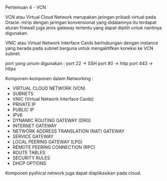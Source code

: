 Pertemuan 4 - VCN

VCN atau Virtual Cloud Network merupakan jaringan pribadi virtual pada Oracle. 
mirip dengan jaringan konvensional yang didalamnya itu terdapat aturan firewall juga 
jenis gateway tertentu yang dapat dipilih untuk nantinya digunakan. 

VNIC atau Virtual Network Interface Cards berhubungan dengan instance yang berada 
pada subnet berguna untuk mengaktifkan koneksi ke VCN subnet.

port yang umum digunakan :
port 22 -> SSH
port 80 -> http
port 443 -> https

Komponen-komponen dalam Networking :
- VIRTUAL CLOUD NETWORK (VCN)
- SUBNETS
- VNIC (Virtual Network Interface Cards)
- PRIVATE IP
- PUBLIC IP
- IPV6
- DYNAMIC ROUTING GATEWAY (DRG)
- INTERNET GATEWAY
- NETWORK ADDRESS TRANSLATION (NAT) GATEWAY
- SERVICE GATEWAY
- LOCAL PEERING GATEWAY (LPG)
- REMOTE PEERING CONNECTION (RPC)
- ROUTE TABLES
- SECURITY RULES
- DHCP OPTIONS

Komponen pyshical network juga dapat diaplikasikan pada cloud.
